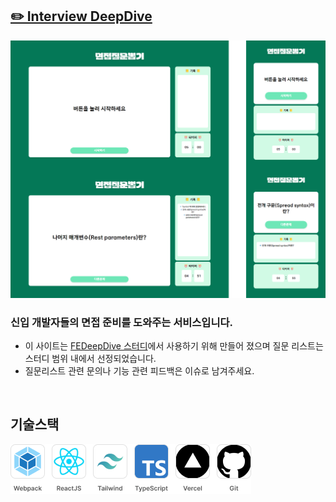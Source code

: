 ## [✏️ Interview DeepDive](https://interview-deep-dive.vercel.app)

![서비스 소개 사진](img/Frame%209.png)

### 신입 개발자들의 면접 준비를 도와주는 서비스입니다.

- 이 사이트는 [FEDeepDive 스터디](https://github.com/FEDeepDive/FrontEnd)에서 사용하기 위해 만들어 졌으며 질문 리스트는 스터디 범위 내에서 선정되었습니다.
- 질문리스트 관련 문의나 기능 관련 피드백은 이슈로 남겨주세요.

<br/>

## 기술스택

![서비스 소개 사진](img/Group%2021.png)
